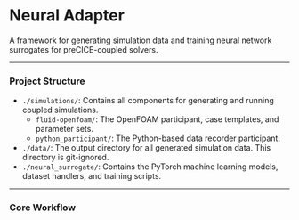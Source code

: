 # Neural Adapter

A framework for generating simulation data and training neural network surrogates for preCICE-coupled solvers.

---

### Project Structure

-   `./simulations/`: Contains all components for generating and running coupled simulations.
    -   `fluid-openfoam/`: The OpenFOAM participant, case templates, and parameter sets.
    -   `python_participant/`: The Python-based data recorder participant.
-   `./data/`: The output directory for all generated simulation data. This directory is git-ignored.
-   `./neural_surrogate/`: Contains the PyTorch machine learning models, dataset handlers, and training scripts.

---

### Core Workflow

